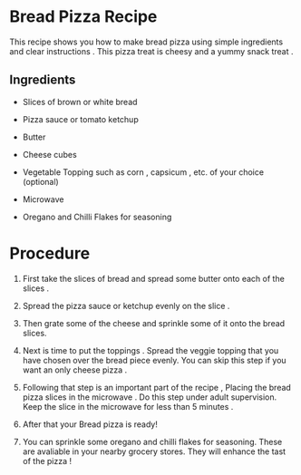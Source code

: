 # Bread Pizza Recipe

This recipe shows you how to make bread pizza using simple ingredients and clear instructions . This pizza treat is cheesy and a yummy snack treat .

## Ingredients

* Slices of brown or white bread 

* Pizza sauce or tomato ketchup 

* Butter 

* Cheese cubes 

* Vegetable Topping such as corn , capsicum , etc. of your choice (optional) 

* Microwave 

* Oregano and Chilli Flakes for seasoning


 # Procedure 

 1. First take the slices of bread and spread some butter onto each of the slices .

 2. Spread the pizza sauce or ketchup evenly on the slice .

 2. Then grate some of the cheese and sprinkle some of it onto the bread slices.

 3. Next is time to put the toppings . Spread the veggie topping that you have chosen over the bread piece evenly. You can skip this step if you want an only cheese pizza .


 4. Following that step is an important part of the recipe , Placing the bread pizza slices in the microwave . Do this step under adult supervision. Keep the slice in the microwave for less than 5 minutes .

 5. After that your Bread pizza is ready!

 6. You can sprinkle some oregano and chilli flakes for seasoning. These are avaliable in your nearby grocery stores. 
 They will enhance the tast of the pizza !


 






